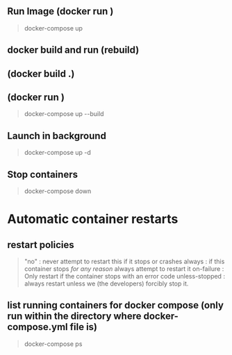 ## Run Image (docker run <image>)
>docker-compose up

## docker build and run (rebuild)
## (docker build .)
## (docker run <image>)
>docker-compose up --build

## Launch in background
>docker-compose up -d

## Stop containers
>docker-compose down

# Automatic container restarts
## restart policies
> "no" : never attempt to restart this if it stops or crashes
> always : if this container stops *for any reason* always attempt to restart it
> on-failure : Only restart if the container stops with an error code
> unless-stopped : always restart unless we (the developers) forcibly stop it.

## list running containers for docker compose (only run within the directory where docker-compose.yml file is)
>docker-compose ps
